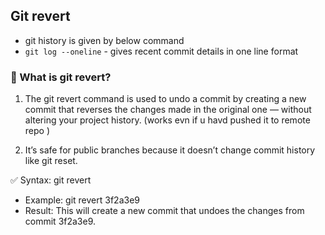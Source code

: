 ## Git revert

- git history is given by below command
- `git log --oneline` - gives recent commit details in one line format



### 🧭 What is git revert?
 1. The git revert command is used to undo a commit by creating a new commit that reverses the changes made in the original one — without altering your project history. (works evn if u havd pushed it to remote repo )

2. It’s safe for public branches because it doesn’t change commit history like git reset.

✅ Syntax:
git revert <commit-hash>
- Example:
  git revert 3f2a3e9
- Result:
  This will create a new commit that undoes the changes from commit 3f2a3e9.